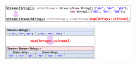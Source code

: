 <img src = "assets/built/postsImages/TheCornerstoneOfJava/2021-06-22-14cornerstoneJava10/img.png" width="80%" align="left"><br/>
